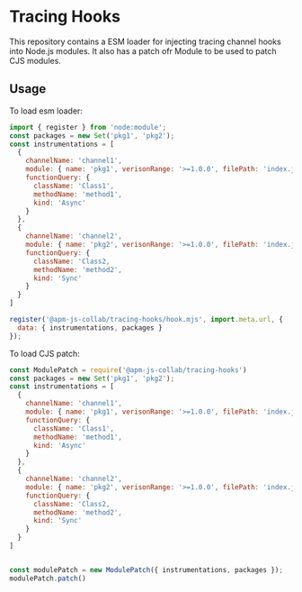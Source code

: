 # Tracing Hooks
This repository contains a ESM loader for injecting tracing channel hooks into Node.js modules. It also has a patch ofr Module to be used to patch CJS modules.


## Usage

To load esm loader:

```js
import { register } from 'node:module';
const packages = new Set('pkg1', 'pkg2');
const instrumentations = [
  {
    channelName: 'channel1',
    module: { name: 'pkg1', verisonRange: '>=1.0.0', filePath: 'index.js' },
    functionQuery: {
      className: 'Class1',
      methodName: 'method1', 
      kind: 'Async'
    }
  },
  {
    channelName: 'channel2',
    module: { name: 'pkg2', verisonRange: '>=1.0.0', filePath: 'index.js' },
    functionQuery: {
      className: 'Class2,
      methodName: 'method2', 
      kind: 'Sync'
    }
  }
]

register('@apm-js-collab/tracing-hooks/hook.mjs', import.meta.url, {
  data: { instrumentations, packages }
});
```

To load CJS patch:

```js
const ModulePatch = require('@apm-js-collab/tracing-hooks')
const packages = new Set('pkg1', 'pkg2');
const instrumentations = [
  {
    channelName: 'channel1',
    module: { name: 'pkg1', verisonRange: '>=1.0.0', filePath: 'index.js' },
    functionQuery: {
      className: 'Class1',
      methodName: 'method1', 
      kind: 'Async'
    }
  },
  {
    channelName: 'channel2',
    module: { name: 'pkg2', verisonRange: '>=1.0.0', filePath: 'index.js' },
    functionQuery: {
      className: 'Class2,
      methodName: 'method2', 
      kind: 'Sync'
    }
  }
]


const modulePatch = new ModulePatch({ instrumentations, packages });
modulePatch.patch()
```

